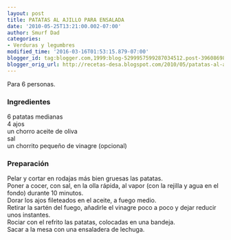 ```yaml
---
layout: post
title: PATATAS AL AJILLO PARA ENSALADA
date: '2010-05-25T13:21:00.002-07:00'
author: Smurf Dad
categories:
- Verduras y legumbres
modified_time: '2016-03-16T01:53:15.879-07:00'
blogger_id: tag:blogger.com,1999:blog-5299957599287034512.post-3960869832018869182
blogger_orig_url: http://recetas-desa.blogspot.com/2010/05/patatas-al-ajillo-para-ensalada.html
---
```


Para 6 personas.<br /><h3>Ingredientes</h3>6 patatas medianas<br />4 ajos<br />un chorro aceite de oliva<br />sal<br />un chorrito pequeño de vinagre (opcional)<br /><h3>Preparación</h3>Pelar y cortar en rodajas más bien gruesas las patatas.<br />Poner a cocer, con sal, en la olla rápida, al vapor (con la rejilla y agua en el fondo) durante 10 minutos.<br />Dorar los ajos fileteados en el aceite, a fuego medio.<br />Retirar la sartén del fuego, añadirle el vinagre poco a poco y dejar reducir unos instantes.<br />Rociar con el refrito las patatas, colocadas en una bandeja.<br />Sacar a la mesa con una ensaladera de lechuga.